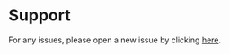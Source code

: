 # Support
For any issues, please open a new issue by clicking [here](https://judepereira.freshdesk.com).